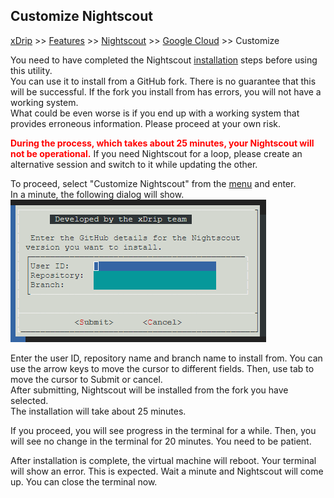 ## Customize Nightscout
[xDrip](../../README.md) >> [Features](../Features_page.md) >> [Nightscout](../Nightscout_page.md) >> [Google Cloud](./GoogleCloud.md) >> Customize  
  
You need to have completed the Nightscout [installation](./NS_Install.md) steps before using this utility.  
You can use it to install from a GitHub fork.  There is no guarantee that this will be successful.  If the fork you install from has errors, you will not have a working system.  
What could be even worse is if you end up with a working system that provides erroneous information.  Please proceed at your own risk.  
  
**<span style="color:red">During the process, which takes about 25 minutes, your Nightscout will not be operational.</span>**  If you need Nightscout for a loop, please create an alternative session and switch to it while updating the other.  
  
To proceed, select "Customize Nightscout" from the [menu](./Menu.md) and enter.  
In a minute, the following dialog will show.  
![](./images/Dialog2.png)  

Enter the user ID, repository name and branch name to install from.  You can use the arrow keys to move the cursor to different fields.
Then, use tab to move the cursor to Submit or cancel.  
After submitting, Nightscout will be installed from the fork you have selected.  
The installation will take about 25 minutes.  
  
If you proceed, you will see progress in the terminal for a while.  Then, you will see no change in the terminal for 20 minutes.  You need to be patient.  
  
After installation is complete, the virtual machine will reboot.  Your terminal will show an error.  This is expected.  Wait a minute and Nightscout will come up.  You can close the terminal now.  
<br/>  
<br/>  
  
